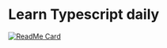 # Learn Typescript daily
[![ReadMe Card](https://github-readme-stats.vercel.app/api/pin/?username=anuraghazra&repo=github-readme-stats&show=javascript,typescript)](https://github.com/zhaokaiwin/Typescript)
